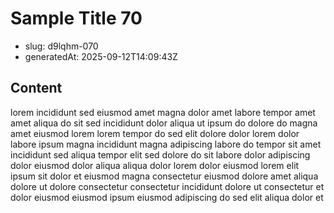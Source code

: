 # Sample Title 70

- slug: d9lqhm-070
- generatedAt: 2025-09-12T14:09:43Z

## Content
lorem incididunt sed eiusmod amet magna dolor amet labore tempor amet amet aliqua do sit sed incididunt dolor aliqua ut ipsum do dolore do magna amet eiusmod lorem lorem tempor do sed elit dolore dolor lorem dolor labore ipsum magna incididunt magna adipiscing labore do tempor sit amet incididunt sed aliqua tempor elit sed dolore do sit labore dolor adipiscing dolor eiusmod dolor aliqua aliqua dolor lorem dolor eiusmod lorem elit ipsum sit dolor et eiusmod magna consectetur eiusmod dolore amet aliqua dolore ut dolore consectetur consectetur incididunt dolore ut consectetur et dolor eiusmod eiusmod ipsum eiusmod adipiscing do sed elit aliqua dolor et
